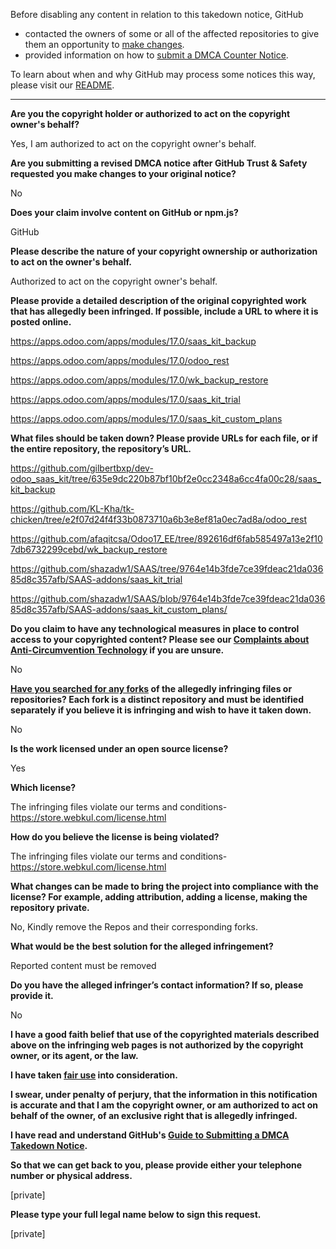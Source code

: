 Before disabling any content in relation to this takedown notice, GitHub
- contacted the owners of some or all of the affected repositories to give them an opportunity to [make changes](https://docs.github.com/en/github/site-policy/dmca-takedown-policy#a-how-does-this-actually-work).
- provided information on how to [submit a DMCA Counter Notice](https://docs.github.com/en/articles/guide-to-submitting-a-dmca-counter-notice).

To learn about when and why GitHub may process some notices this way, please visit our [README](https://github.com/github/dmca/blob/master/README.md#anatomy-of-a-takedown-notice).

---

**Are you the copyright holder or authorized to act on the copyright owner's behalf?**

Yes, I am authorized to act on the copyright owner's behalf.

**Are you submitting a revised DMCA notice after GitHub Trust & Safety requested you make changes to your original notice?**

No

**Does your claim involve content on GitHub or npm.js?**

GitHub

**Please describe the nature of your copyright ownership or authorization to act on the owner's behalf.**

Authorized to act on the copyright owner's behalf.

**Please provide a detailed description of the original copyrighted work that has allegedly been infringed. If possible, include a URL to where it is posted online.**

https://apps.odoo.com/apps/modules/17.0/saas_kit_backup

https://apps.odoo.com/apps/modules/17.0/odoo_rest

https://apps.odoo.com/apps/modules/17.0/wk_backup_restore

https://apps.odoo.com/apps/modules/17.0/saas_kit_trial

https://apps.odoo.com/apps/modules/17.0/saas_kit_custom_plans

**What files should be taken down? Please provide URLs for each file, or if the entire repository, the repository’s URL.**

https://github.com/gilbertbxp/dev-odoo_saas_kit/tree/635e9dc220b87bf10bf2e0cc2348a6cc4fa00c28/saas_kit_backup

https://github.com/KL-Kha/tk-chicken/tree/e2f07d24f4f33b0873710a6b3e8ef81a0ec7ad8a/odoo_rest

https://github.com/afaqitcsa/Odoo17_EE/tree/892616df6fab585497a13e2f107db6732299cebd/wk_backup_restore

https://github.com/shazadw1/SAAS/tree/9764e14b3fde7ce39fdeac21da03685d8c357afb/SAAS-addons/saas_kit_trial

https://github.com/shazadw1/SAAS/blob/9764e14b3fde7ce39fdeac21da03685d8c357afb/SAAS-addons/saas_kit_custom_plans/

**Do you claim to have any technological measures in place to control access to your copyrighted content? Please see our <a href="https://docs.github.com/articles/guide-to-submitting-a-dmca-takedown-notice#complaints-about-anti-circumvention-technology">Complaints about Anti-Circumvention Technology</a> if you are unsure.**

No

**<a href="https://docs.github.com/articles/dmca-takedown-policy#b-what-about-forks-or-whats-a-fork">Have you searched for any forks</a> of the allegedly infringing files or repositories? Each fork is a distinct repository and must be identified separately if you believe it is infringing and wish to have it taken down.**

No

**Is the work licensed under an open source license?**

Yes

**Which license?**

The infringing files violate our terms and conditions- https://store.webkul.com/license.html

**How do you believe the license is being violated?**

The infringing files violate our terms and conditions- https://store.webkul.com/license.html

**What changes can be made to bring the project into compliance with the license? For example, adding attribution, adding a license, making the repository private.**

No, Kindly remove the Repos and their corresponding forks.

**What would be the best solution for the alleged infringement?**

Reported content must be removed

**Do you have the alleged infringer’s contact information? If so, please provide it.**

No

**I have a good faith belief that use of the copyrighted materials described above on the infringing web pages is not authorized by the copyright owner, or its agent, or the law.**

**I have taken <a href="https://www.lumendatabase.org/topics/22">fair use</a> into consideration.**

**I swear, under penalty of perjury, that the information in this notification is accurate and that I am the copyright owner, or am authorized to act on behalf of the owner, of an exclusive right that is allegedly infringed.**

**I have read and understand GitHub's <a href="https://docs.github.com/articles/guide-to-submitting-a-dmca-takedown-notice/">Guide to Submitting a DMCA Takedown Notice</a>.**

**So that we can get back to you, please provide either your telephone number or physical address.**

[private]

**Please type your full legal name below to sign this request.**

[private]
